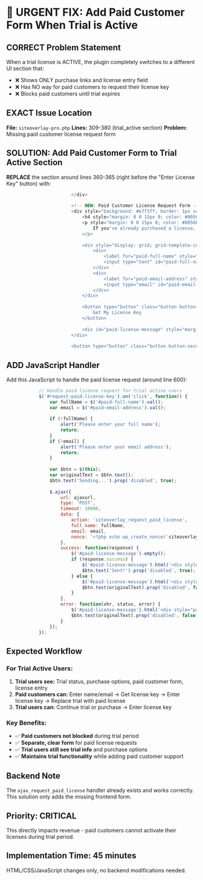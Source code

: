 # 🚨 URGENT FIX: Add Paid Customer Form When Trial is Active

## CORRECT Problem Statement
When a trial license is ACTIVE, the plugin completely switches to a different UI section that:
- ❌ Shows ONLY purchase links and license entry field
- ❌ Has NO way for paid customers to request their license key
- ❌ Blocks paid customers until trial expires

## EXACT Issue Location
**File:** `siteoverlay-pro.php`
**Lines:** 309-380 (trial_active section)
**Problem:** Missing paid customer license request form

## SOLUTION: Add Paid Customer Form to Trial Active Section

**REPLACE** the section around lines 360-365 (right before the "Enter License Key" button) with:

```php
                        </div>
                        
                        <!-- NEW: Paid Customer License Request Form -->
                        <div style="background: #e7f3ff; border: 1px solid #b3d9ff; padding: 15px; border-radius: 5px; margin-bottom: 15px;">
                            <h4 style="margin: 0 0 15px 0; color: #0056b3;">💼 Already Purchased? Get Your License Key</h4>
                            <p style="margin: 0 0 15px 0; color: #0056b3; font-size: 14px;">
                                If you've already purchased a license, enter your details below to receive your license key via email.
                            </p>
                            
                            <div style="display: grid; grid-template-columns: 1fr 1fr; gap: 15px; margin-bottom: 15px;">
                                <div>
                                    <label for="paid-full-name" style="display: block; margin-bottom: 5px; font-weight: bold; color: #0056b3;">Full Name:</label>
                                    <input type="text" id="paid-full-name" placeholder="Enter your full name" style="width: 100%; padding: 8px; border: 1px solid #b3d9ff; border-radius: 3px;" />
                                </div>
                                <div>
                                    <label for="paid-email-address" style="display: block; margin-bottom: 5px; font-weight: bold; color: #0056b3;">Email Address:</label>
                                    <input type="email" id="paid-email-address" placeholder="Enter your email address" style="width: 100%; padding: 8px; border: 1px solid #b3d9ff; border-radius: 3px;" />
                                </div>
                            </div>
                            
                            <button type="button" class="button button-primary" id="request-paid-license-key" style="background: #0056b3; border-color: #0056b3;">
                                Get My License Key
                            </button>
                            
                            <div id="paid-license-message" style="margin-top: 15px;"></div>
                        </div>
                        
                        <button type="button" class="button button-secondary" id="show-license-form">Enter License Key</button>
```

## ADD JavaScript Handler

Add this JavaScript to handle the paid license request (around line 600):

```javascript
            // Handle paid license request for trial active users
            $('#request-paid-license-key').on('click', function() {
                var fullName = $('#paid-full-name').val();
                var email = $('#paid-email-address').val();
                
                if (!fullName) {
                    alert('Please enter your full name');
                    return;
                }
                if (!email) {
                    alert('Please enter your email address');
                    return;
                }
                
                var $btn = $(this);
                var originalText = $btn.text();
                $btn.text('Sending...').prop('disabled', true);
                
                $.ajax({
                    url: ajaxurl,
                    type: 'POST',
                    timeout: 10000,
                    data: {
                        action: 'siteoverlay_request_paid_license',
                        full_name: fullName,
                        email: email,
                        nonce: '<?php echo wp_create_nonce('siteoverlay_overlay_nonce'); ?>'
                    },
                    success: function(response) {
                        $('#paid-license-message').empty();
                        if (response.success) {
                            $('#paid-license-message').html('<div style="padding: 10px; background: #d4edda; border: 1px solid #c3e6cb; border-radius: 4px; color: #155724;"><strong>✅ License Key Sent!</strong> Check your email inbox for your license key. Use "Enter License Key" below to activate it.</div>');
                            $btn.text('Sent!').prop('disabled', true);
                        } else {
                            $('#paid-license-message').html('<div style="padding: 10px; background: #f8d7da; border: 1px solid #f5c6cb; border-radius: 4px; color: #721c24;"><strong>❌ Error:</strong> ' + (response.data ? response.data.message : 'Request failed') + '</div>');
                            $btn.text(originalText).prop('disabled', false);
                        }
                    },
                    error: function(xhr, status, error) {
                        $('#paid-license-message').html('<div style="padding: 10px; background: #f8d7da; border: 1px solid #f5c6cb; border-radius: 4px; color: #721c24;"><strong>❌ Connection Error:</strong> ' + error + '</div>');
                        $btn.text(originalText).prop('disabled', false);
                    }
                });
            });
```

## Expected Workflow

### For Trial Active Users:
1. **Trial users see:** Trial status, purchase options, paid customer form, license entry
2. **Paid customers can:** Enter name/email → Get license key → Enter license key → Replace trial with paid license
3. **Trial users can:** Continue trial or purchase → Enter license key

### Key Benefits:
- ✅ **Paid customers not blocked** during trial period
- ✅ **Separate, clear form** for paid license requests  
- ✅ **Trial users still see trial info** and purchase options
- ✅ **Maintains trial functionality** while adding paid customer support

## Backend Note
The `ajax_request_paid_license` handler already exists and works correctly. This solution only adds the missing frontend form.

## Priority: CRITICAL
This directly impacts revenue - paid customers cannot activate their licenses during trial period.

## Implementation Time: 45 minutes
HTML/CSS/JavaScript changes only, no backend modifications needed.